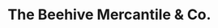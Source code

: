 ---
title: "The Beehive Mercantile & Co."
url: /seattle/the-beehive-mercantile-und-co/
shop: Allgemein
---